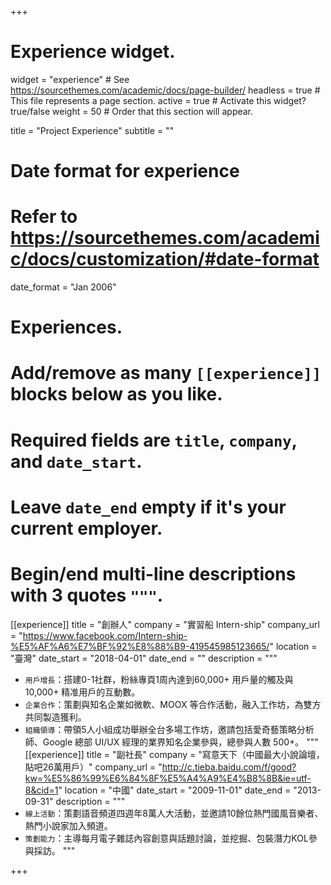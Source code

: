 +++
# Experience widget.
widget = "experience"  # See https://sourcethemes.com/academic/docs/page-builder/
headless = true  # This file represents a page section.
active = true  # Activate this widget? true/false
weight = 50  # Order that this section will appear.

title = "Project Experience"
subtitle = ""

# Date format for experience
#   Refer to https://sourcethemes.com/academic/docs/customization/#date-format
date_format = "Jan 2006"

# Experiences.
#   Add/remove as many `[[experience]]` blocks below as you like.
#   Required fields are `title`, `company`, and `date_start`.
#   Leave `date_end` empty if it's your current employer.
#   Begin/end multi-line descriptions with 3 quotes `"""`.
[[experience]]
  title = "創辦人"
  company = "實習船 Intern-ship"
  company_url = "https://www.facebook.com/Intern-ship-%E5%AF%A6%E7%BF%92%E8%88%B9-419545985123665/"
  location = "臺灣"
  date_start = "2018-04-01"
  date_end = ""
  description = """
  * `用戶增長`：搭建0-1社群，粉絲專頁1周內達到60,000+ 用戶量的觸及與10,000+ 精准用戶的互動數。
  * `企業合作`：策劃與知名企業如微軟、MOOX 等合作活動，融入工作坊，為雙方共同製造獲利。
  * `組織領導`：帶領5人小組成功舉辦全台多場工作坊，邀請包括愛奇藝策略分析師、Google 總部 UI/UX 經理的業界知名企業參與，總參與人數 500+。
  """
[[experience]]
  title = "副社長"
  company = "寫意天下（中國最大小說論壇，貼吧26萬用戶）"
  company_url = "http://c.tieba.baidu.com/f/good?kw=%E5%86%99%E6%84%8F%E5%A4%A9%E4%B8%8B&ie=utf-8&cid=1"
  location = "中國"
  date_start = "2009-11-01"
  date_end = "2013-09-31"
  description = """
  * `線上活動`：策劃語音頻道四週年8萬人大活動，並邀請10餘位熱門國風音樂者、熱門小說家加入頻道。
  * `策劃能力`：主導每月電子雜誌內容創意與話題討論，並挖掘、包裝潛力KOL參與採訪。
  """
  
+++
